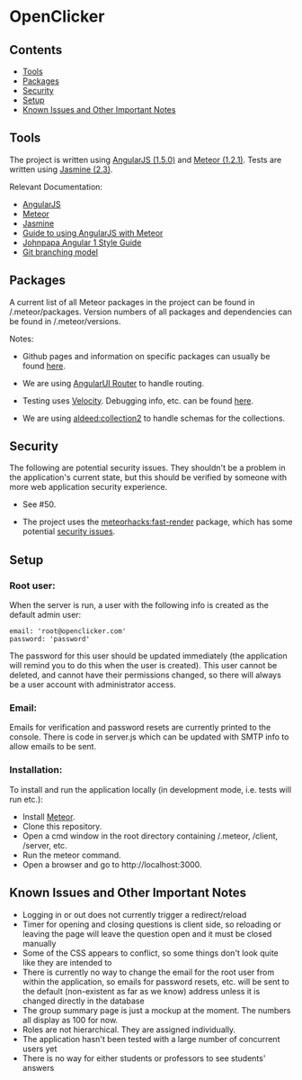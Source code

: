 # OpenClicker

## Contents

  * [Tools](#tools)
  * [Packages](#packages)
  * [Security](#security)
  * [Setup](#setup)
  * [Known Issues and Other Important Notes](#known-issues-and-other-important-notes)

## Tools

  The project is written using [AngularJS (1.5.0)](https://angularjs.org/) and [Meteor (1.2.1)](https://www.meteor.com/).  Tests are written using [Jasmine (2.3)](http://jasmine.github.io/2.3/introduction.html).

Relevant Documentation:

  * [AngularJS](https://code.angularjs.org/1.5.0/docs/api)
  * [Meteor](http://docs.meteor.com/#/full/)
  * [Jasmine](http://jasmine.github.io/2.3/introduction.html)
  * [Guide to using AngularJS with Meteor](http://www.angular-meteor.com/)
  * [Johnpapa Angular 1 Style Guide](https://github.com/johnpapa/angular-styleguide/blob/master/a1/README.md)
  * [Git branching model](http://nvie.com/posts/a-successful-git-branching-model/)

## Packages

  A current list of all Meteor packages in the project can be found in /.meteor/packages.  Version numbers of all packages and dependencies can be found in /.meteor/versions.
  
Notes:

  * Github pages and information on specific packages can usually be found [here](https://atmospherejs.com/).
  
  * We are using [AngularUI Router](https://github.com/angular-ui/ui-router) to handle routing.
  
  * Testing uses [Velocity](https://github.com/xolvio/meteor-jasmine).  Debugging info, etc. can be found [here](https://meteor-testing.readme.io/docs/getting-started).
  
  * We are using [aldeed:collection2](https://github.com/aldeed/meteor-collection2) to handle schemas for the collections.

## Security

The following are potential security issues.  They shouldn't be a problem in the application's current state, but this should be verified by someone with more web application security experience.

  * See #50.
  
  * The project uses the [meteorhacks:fast-render](https://github.com/kadirahq/fast-render) package, which has some potential [security issues](https://github.com/kadirahq/fast-render#security).

## Setup

### Root user:

  When the server is run, a user with the following info is created as the default admin user:
  
    email: 'root@openclicker.com'
    password: 'password'
    
  The password for this user should be updated immediately (the application will remind you to do this when the user is created).  This user cannot be deleted, and cannot have their permissions changed, so there will always be a user account with administrator access.
  
### Email:

  Emails for verification and password resets are currently printed to the console.  There is code in server.js which can be updated with SMTP info to allow emails to be sent.
  
### Installation:

To install and run the application locally (in development mode, i.e. tests will run etc.):

  * Install [Meteor](https://www.meteor.com/).
  * Clone this repository.
  * Open a cmd window in the root directory containing /.meteor, /client, /server, etc.
  * Run the meteor command.
  * Open a browser and go to http://localhost:3000.
  
## Known Issues and Other Important Notes

  * Logging in or out does not currently trigger a redirect/reload
  * Timer for opening and closing questions is client side, so reloading or leaving the page will leave the question open and it must be closed manually
  * Some of the CSS appears to conflict, so some things don't look quite like they are intended to
  * There is currently no way to change the email for the root user from within the application, so emails for password resets, etc. will be sent to the default (non-existent as far as we know) address unless it is changed directly in the database
  * The group summary page is just a mockup at the moment.  The numbers all display as 100 for now.
  * Roles are not hierarchical.  They are assigned individually.
  * The application hasn't been tested with a large number of concurrent users yet
  * There is no way for either students or professors to see students' answers